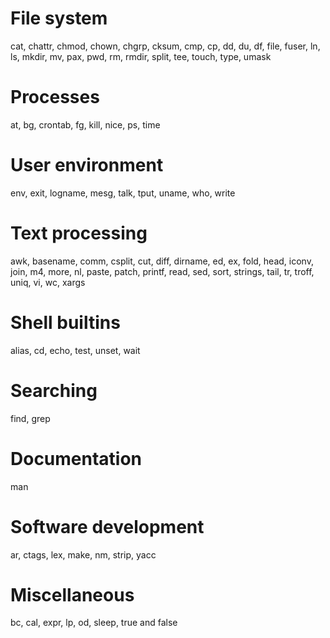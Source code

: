 # File system
cat, chattr, chmod, chown, chgrp, cksum, cmp, cp, dd, du, df, file, fuser, ln, ls, mkdir, mv, pax, pwd, rm, rmdir, split, tee, touch, type, umask

# Processes
at, bg, crontab, fg, kill, nice, ps, time

# User environment
env, exit, logname, mesg, talk, tput, uname, who, write

# Text processing
awk, basename, comm, csplit, cut, diff, dirname, ed, ex, fold, head, iconv, join, m4, more, nl, paste, patch, printf, read, sed, sort, strings, tail, tr, troff, uniq, vi, wc, xargs

# Shell builtins
alias, cd, echo, test, unset, wait

# Searching
find, grep

# Documentation
man

# Software development
ar, ctags, lex, make, nm, strip, yacc

# Miscellaneous
bc, cal, expr, lp, od, sleep, true and false
